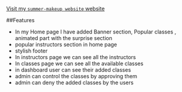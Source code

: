 [Visit my `summer-makeup website` website](https://summer-camp-client-9557f.web.app/)

##Features
+ In my Home page I have added Banner section, Popular classes , animated part with the surprise  section
+ popular instructors section in home page
+ stylish footer
+ In instructors page we can see all the instructors
+ In classes page we can see all the available classes
+ in dashboard user can see their added classes
+ admin can control the classes by approving them 
+ admin can deny the added classes by the users